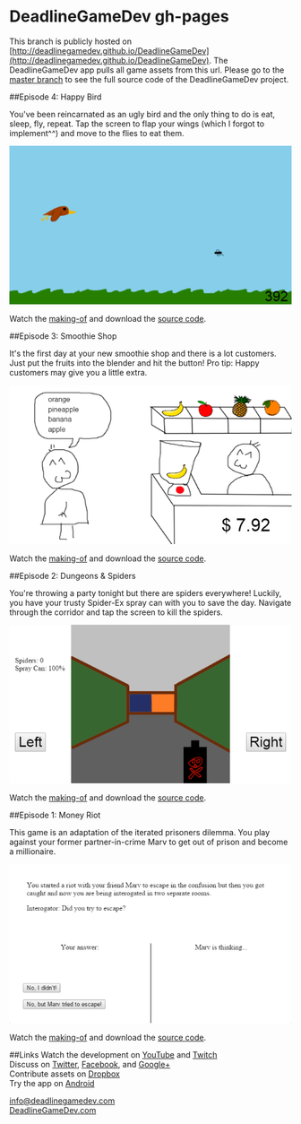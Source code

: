 DeadlineGameDev gh-pages
========================

This branch is publicly hosted on [http://deadlinegamedev.github.io/DeadlineGameDev](http://deadlinegamedev.github.io/DeadlineGameDev). The DeadlineGameDev app pulls all game assets from this url. Please go to the [master branch](https://github.com/deadlinegamedev/DeadlineGameDev) to see the full source code of the DeadlineGameDev project.


##Episode 4: Happy Bird

You've been reincarnated as an ugly bird and the only thing to do is eat, sleep, fly, repeat. Tap the screen to flap your wings (which I forgot to implement^^) and move to the flies to eat them.

[![Happy Bird screenshot](https://github.com/deadlinegamedev/DeadlineGameDev/blob/gh-pages/game4/screenshot.png)](https://github.com/deadlinegamedev/DeadlineGameDev/tree/gh-pages/game4)

Watch the [making-of](http://youtu.be/hvAYxWzMfWQ) and download the [source code](https://github.com/deadlinegamedev/DeadlineGameDev/tree/gh-pages/game4).


##Episode 3: Smoothie Shop

It's the first day at your new smoothie shop and there is a lot customers. Just put the fruits into the blender and hit the button! Pro tip: Happy customers may give you a little extra.

[![Smoothie Shop screenshot](https://github.com/deadlinegamedev/DeadlineGameDev/blob/gh-pages/game3/screenshot.png)](https://github.com/deadlinegamedev/DeadlineGameDev/tree/gh-pages/game3)

Watch the [making-of](http://youtu.be/hTjmfaOj8sU) and download the [source code](https://github.com/deadlinegamedev/DeadlineGameDev/tree/gh-pages/game3).


##Episode 2: Dungeons & Spiders

You're throwing a party tonight but there are spiders everywhere! Luckily, you have your trusty Spider-Ex spray can with you to save the day. Navigate through the corridor and tap the screen to kill the spiders.

[![Dungeons & Spiders screenshot](https://github.com/deadlinegamedev/DeadlineGameDev/blob/gh-pages/game2/screenshot.png)](https://github.com/deadlinegamedev/DeadlineGameDev/tree/gh-pages/game2)

Watch the [making-of](http://youtu.be/ON7EiGLaEQQ) and download the [source code](https://github.com/deadlinegamedev/DeadlineGameDev/tree/gh-pages/game2).


##Episode 1: Money Riot

This game is an adaptation of the iterated prisoners dilemma. You play against your former partner-in-crime Marv to get out of prison and become a millionaire.

[![Money Riot screenshot](https://github.com/deadlinegamedev/DeadlineGameDev/blob/gh-pages/game1/screenshot.png)](https://github.com/deadlinegamedev/DeadlineGameDev/tree/gh-pages/game1)

Watch the [making-of](http://youtu.be/_oMp9jrS7Bk) and download the [source code](https://github.com/deadlinegamedev/DeadlineGameDev/tree/gh-pages/game1).


##Links
Watch the development on [YouTube](https://www.youtube.com/user/DeadlineGameDev) and [Twitch](http://www.twitch.tv/DeadlineGameDev)  
Discuss on [Twitter](https://twitter.com/DeadlineGameDev), [Facebook](https://www.facebook.com/pages/Deadline-Game-Dev/1533228250244186), and [Google+](https://plus.google.com/113596755481414776884)  
Contribute assets on [Dropbox](https://dbinbox.com/DeadlineGameDev)  
Try the app on [Android](https://play.google.com/store/apps/details?id=com.deadlinegamedev.DeadlineGameDev)

[info@deadlinegamedev.com](mailto:info@deadlinegamedev.com)  
[DeadlineGameDev.com](http://deadlinegamedev.com)
